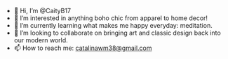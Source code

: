 - 👋 Hi, I’m @CaityB17
- 👀 I’m interested in anything boho chic from apparel to home decor!
- 🌱 I’m currently learning what makes me happy everyday: meditation.
- 💞️ I’m looking to collaborate on bringing art and classic design back into our modern world.
- 📫 How to reach me: catalinawm38@gmail.com

<!---CaityB17/CaityB17 is a ✨ special ✨ repository because its `README.md` (this file) appears on your GitHub profile.
You can click the Preview link to take a look at your changes.--->

